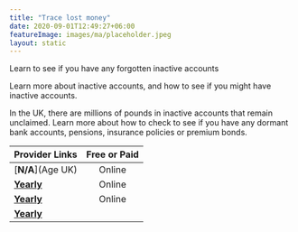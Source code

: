 ```yaml
---
title: "Trace lost money"
date: 2020-09-01T12:49:27+06:00
featureImage: images/ma/placeholder.jpeg
layout: static
---
```


Learn to see if you have any forgotten inactive accounts

Learn more about inactive accounts, and how to see if you might have inactive accounts.

In the UK, there are millions of pounds in inactive accounts that remain unclaimed. Learn more about how to check to see if you have any dormant bank accounts, pensions, insurance policies or premium bonds.

| Provider Links      | Free or Paid  |  
| :-----------          | :--------------:      |  
| [**N/A**](Age UK) | Online | 
| [**Yearly**](Which) | Online | 
| [**Yearly**](MoneySavingExpert.com) | Online | 
| [**Yearly**]() |  | 
  

<br/><br/>






